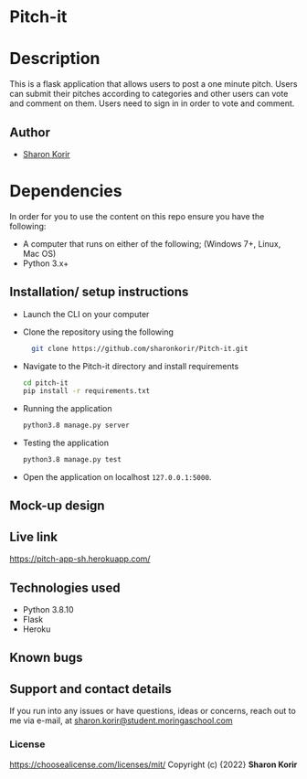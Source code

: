 
# Pitch-it


# Description

This is a flask application that allows users to post a one minute pitch. Users can submit their pitches according to categories and other users can vote and comment on them. Users need to sign in in order to vote and comment.


## Author

- [Sharon Korir](https://github.com/sharonkorir)

# Dependencies

In order for you to use the content on this repo ensure you have the following:

- A computer that runs on either of the following; (Windows 7+, Linux, Mac OS)
- Python 3.x+

## Installation/ setup instructions

* Launch the CLI on your computer

* Clone the repository using the following
  ```bash
    git clone https://github.com/sharonkorir/Pitch-it.git
  ```
* Navigate to the Pitch-it directory and install requirements
  ```bash
  cd pitch-it
  pip install -r requirements.txt
  ```
* Running the application
  ```bash
  python3.8 manage.py server
  ```
* Testing the application
  ```bash
  python3.8 manage.py test
  ```
* Open the application on localhost `127.0.0.1:5000`.

## Mock-up design



## Live link

https://pitch-app-sh.herokuapp.com/

## Technologies used

* Python 3.8.10
* Flask 
* Heroku

## Known bugs


## Support and contact details

If you run into any issues or have questions, ideas or concerns, reach out to me via e-mail, at sharon.korir@student.moringaschool.com

### License
https://choosealicense.com/licenses/mit/ 
Copyright (c) {2022} **Sharon Korir**